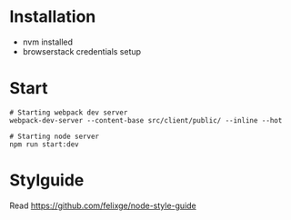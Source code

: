 # Installation

- nvm installed
- browserstack credentials setup

# Start
```Shell
# Starting webpack dev server
webpack-dev-server --content-base src/client/public/ --inline --hot

# Starting node server
npm run start:dev
```

# Stylguide

Read https://github.com/felixge/node-style-guide
